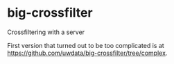 # big-crossfilter

Crossfiltering with a server

First version that turned out to be too complicated is at https://github.com/uwdata/big-crossfilter/tree/complex. 
